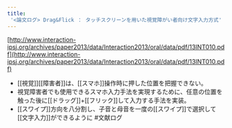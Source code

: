 ```yaml
---
title:
 '<論文ログ> Drag&Flick ： タッチスクリーンを用いた視覚障がい者向け文字入力方式'
---
```


[http://www.interaction-ipsj.org/archives/paper2013/data/Interaction2013/oral/data/pdf/13INT010.pdf](http://www.interaction-ipsj.org/archives/paper2013/data/Interaction2013/oral/data/pdf/13INT010.pdf)
- [[視覚]][[障害者]]は、[[スマホ]]操作時に押した位置を把握できない。
- 視覚障害者でも使用できるスマホ入力手法を実現するために、任意の位置を触った後に[[ドラッグ]]+[[フリック]]して入力する手法を実装。
- [[スワイプ]]方向を八分割し、子音と母音を一度の[[スワイプ]]で選択して[[文字入力]]ができるように
#文献ログ
